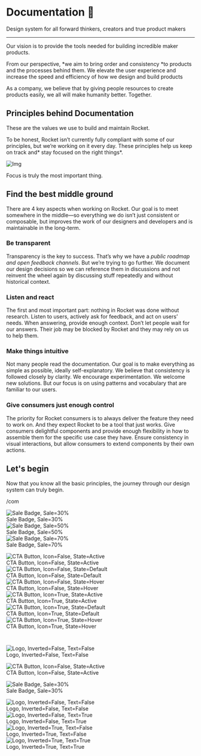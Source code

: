 
# Documentation 🚀

Design system for all forward thinkers, creators and true product makers

---

Our vision is to provide the tools needed for building incredible maker products.

From our perspective, *we aim to bring order and consistency *to products and the processes behind them. We elevate the user experience and increase the speed and efficiency of how we design and build products

As a company, we believe that by giving people resources to create products easily, we all will make humanity better. Together.

## Principles behind Documentation

These are the values we use to build and maintain Rocket.

To be honest, Rocket isn’t currently fully compliant with some of our principles, but we’re working on it every day. These principles help us keep on track and* stay focused on the right things*.

![Img](https://studio-assets.supernova.io/design-systems/14533/9289758a-6300-472a-bbc6-a57098081abf.jpeg)

Focus is truly the most important thing.

## Find the best middle ground

There are 4 key aspects when working on Rocket. Our goal is to meet somewhere in the middle—so everything we do isn’t just consistent or composable, but improves the work of our designers and developers and is maintainable in the long-term.

### Be transparent

Transparency is the key to success. That’s why we have a *public roadmap and open feedback channels*. But we’re trying to go further. We document our design decisions so we can reference them in discussions and not reinvent the wheel again by discussing stuff repeatedly and without historical context.

### Listen and react

The first and most important part: nothing in Rocket was done without research. Listen to users, actively ask for feedback, and act on users’ needs. When answering, provide enough context. Don’t let people wait for our answers. Their job may be blocked by Rocket and they may rely on us to help them.

### Make things intuitive

Not many people read the documentation. Our goal is to make everything as simple as possible, ideally self-explanatory. We believe that consistency is followed closely by clarity. We encourage experimentation. We welcome new solutions. But our focus is on using patterns and vocabulary that are familiar to our users.

### Give consumers just enough control

The priority for Rocket consumers is to always deliver the feature they need to work on. And they expect Rocket to be a tool that just works. Give consumers delightful components and provide enough flexibility in how to assemble them for the specific use case they have. Ensure consistency in visual interactions, but allow consumers to extend components by their own actions.

## Let's begin

Now that you know all the basic principles, the journey through our design system can truly begin.

/com

  
![Sale Badge, Sale=30%](https://studio-assets.supernova.io/design-systems/14533/e9073007-3c47-4fa9-b337-c3ef2559d0ad.png)  
Sale Badge, Sale=30%  
![Sale Badge, Sale=50%](https://studio-assets.supernova.io/design-systems/14533/01c77756-c611-4ba8-8ac1-a52bb4f97537.png)  
Sale Badge, Sale=50%  
![Sale Badge, Sale=70%](https://studio-assets.supernova.io/design-systems/14533/98b00fd5-bfd6-49ab-a107-e801bb8795cc.png)  
Sale Badge, Sale=70%  


  
![CTA Button, Icon=False, State=Active](https://studio-assets.supernova.io/design-systems/14533/ea172b50-638f-4fb7-9ca2-2d0c10227f44.png)  
CTA Button, Icon=False, State=Active  
![CTA Button, Icon=False, State=Default](https://studio-assets.supernova.io/design-systems/14533/d94f7df2-e517-497b-8cdd-9331a5a928e7.png)  
CTA Button, Icon=False, State=Default  
![CTA Button, Icon=False, State=Hover](https://studio-assets.supernova.io/design-systems/14533/da8ce2de-c0a8-4da8-ba6b-7879e469139e.png)  
CTA Button, Icon=False, State=Hover  
![CTA Button, Icon=True, State=Active](https://studio-assets.supernova.io/design-systems/14533/bdb9e0f8-60fa-487a-90e9-a60103cdb9aa.png)  
CTA Button, Icon=True, State=Active  
![CTA Button, Icon=True, State=Default](https://studio-assets.supernova.io/design-systems/14533/0e65c286-b5cb-4f0f-9b0b-29eae3d2b210.png)  
CTA Button, Icon=True, State=Default  
![CTA Button, Icon=True, State=Hover](https://studio-assets.supernova.io/design-systems/14533/c146fa89-e1b1-440e-9b3e-312175b4849b.png)  
CTA Button, Icon=True, State=Hover  


```javascript  
  
```

  
![Logo, Inverted=False, Text=False](https://studio-assets.supernova.io/design-systems/14533/dd2ac393-e704-43da-9025-a7393f91d947.png)  
Logo, Inverted=False, Text=False  


  
  


  
![CTA Button, Icon=False, State=Active](https://studio-assets.supernova.io/design-systems/14533/ea172b50-638f-4fb7-9ca2-2d0c10227f44.png)  
CTA Button, Icon=False, State=Active  


  
![Sale Badge, Sale=30%](https://studio-assets.supernova.io/design-systems/14533/e9073007-3c47-4fa9-b337-c3ef2559d0ad.png)  
Sale Badge, Sale=30%  


  
![Logo, Inverted=False, Text=False](https://studio-assets.supernova.io/design-systems/14533/dd2ac393-e704-43da-9025-a7393f91d947.png)  
Logo, Inverted=False, Text=False  
![Logo, Inverted=False, Text=True](https://studio-assets.supernova.io/design-systems/14533/ecb07d09-7c65-41b3-b099-c1d956c5dfd8.png)  
Logo, Inverted=False, Text=True  
![Logo, Inverted=True, Text=False](https://studio-assets.supernova.io/design-systems/14533/4bbfb28d-3943-429f-bfe2-9971134ae2b2.png)  
Logo, Inverted=True, Text=False  
![Logo, Inverted=True, Text=True](https://studio-assets.supernova.io/design-systems/14533/edc917bf-d428-436c-a065-dc028d9ea93a.png)  
Logo, Inverted=True, Text=True  
